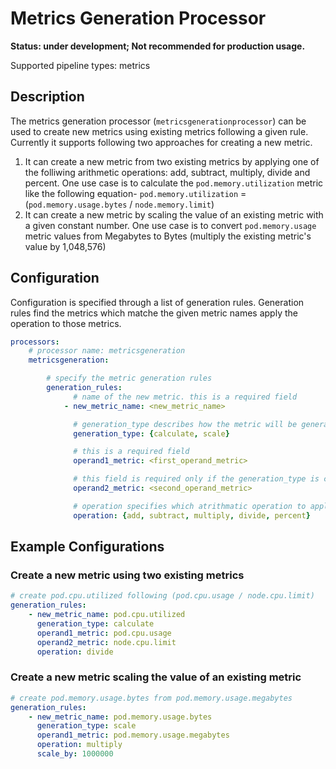 # Metrics Generation Processor
**Status: under development; Not recommended for production usage.**

Supported pipeline types: metrics

## Description

The metrics generation processor (`metricsgenerationprocessor`) can be used to create new metrics using existing metrics following a given rule. Currently it supports following two approaches for creating a new metric.

1. It can create a new metric from two existing metrics by applying one of the folliwing arithmetic operations: add, subtract, multiply, divide and percent. One use case is to calculate the `pod.memory.utilization` metric like the following equation-
`pod.memory.utilization` = (`pod.memory.usage.bytes` / `node.memory.limit`)
1. It can create a new metric by scaling the value of an existing metric with a given constant number. One use case is to convert `pod.memory.usage` metric values from Megabytes to Bytes (multiply the existing metric's value by 1,048,576)

## Configuration

Configuration is specified through a list of generation rules. Generation rules find the metrics which 
matche the given metric names apply the operation to those metrics.

```yaml
processors:
    # processor name: metricsgeneration
    metricsgeneration:

        # specify the metric generation rules
        generation_rules:
              # name of the new metric. this is a required field
            - new_metric_name: <new_metric_name>

              # generation_type describes how the metric will be generated. it can either be calculate or scale calculate generates a metric applying the given operation on two operand metrics. scale operates only on  operand1 metric to generate the new metric.
              generation_type: {calculate, scale}

              # this is a required field
              operand1_metric: <first_operand_metric>

              # this field is required only if the generation_type is calculate
              operand2_metric: <second_operand_metric>

              # operation specifies which atrithmatic operation to apply. it can be one of the five supported operations.
              operation: {add, subtract, multiply, divide, percent}
```

## Example Configurations

### Create a new metric using two existing metrics
```yaml
# create pod.cpu.utilized following (pod.cpu.usage / node.cpu.limit)
generation_rules:
    - new_metric_name: pod.cpu.utilized
      generation_type: calculate
      operand1_metric: pod.cpu.usage
      operand2_metric: node.cpu.limit
      operation: divide
```

### Create a new metric scaling the value of an existing metric
```yaml
# create pod.memory.usage.bytes from pod.memory.usage.megabytes
generation_rules:
    - new_metric_name: pod.memory.usage.bytes
      generation_type: scale
      operand1_metric: pod.memory.usage.megabytes
      operation: multiply
      scale_by: 1000000
```
